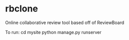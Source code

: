 rbclone
=======

Online collaborative review tool based off of ReviewBoard

To run:
cd mysite
python manage.py runserver
